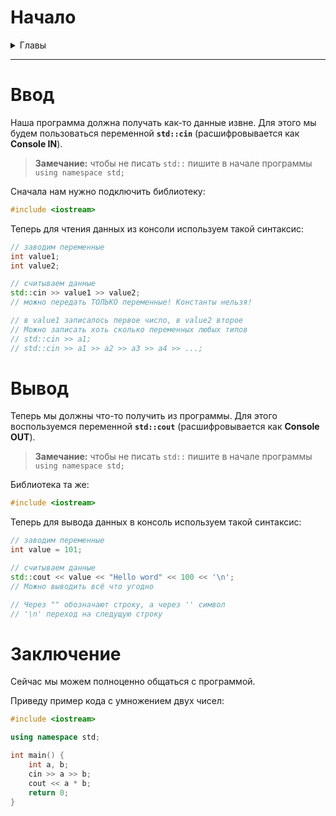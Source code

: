 # Начало

<details>
<summary> Главы </summary>

- [Начало](#начало)
- [Ввод](#ввод)
- [Вывод](#вывод)
- [Заключение](#заключение)

</details>

___

# Ввод
Наша программа должна получать как-то данные извне. Для этого мы будем пользоваться переменной **`std::cin`** (расшифровывается как **Console IN**).

> **Замечание:** чтобы не писать `std::` пишите в начале программы `using namespace std;`

Сначала нам нужно подключить библиотеку:

```c++
#include <iostream>
```

Теперь для чтения данных из консоли используем такой синтаксис:

```c++
// заводим переменные
int value1;
int value2;

// считываем данные
std::cin >> value1 >> value2;
// можно передать ТОЛЬКО переменные! Константы нельзя!

// в value1 записалось первое число, в value2 второе
// Можно записать хоть сколько переменных любых типов
// std::cin >> a1;
// std::cin >> a1 >> a2 >> a3 >> a4 >> ...;
```
# Вывод
Теперь мы должны что-то получить из программы. Для этого воспользуемся переменной **`std::cout`** (расшифровывается как **Console OUT**).

> **Замечание:** чтобы не писать `std::` пишите в начале программы `using namespace std;`

Библиотека та же:
```c++
#include <iostream>
```
Теперь для вывода данных в консоль используем такой синтаксис:

```c++
// заводим переменные
int value = 101;

// считываем данные
std::cout << value << "Hello word" << 100 << '\n';
// Можно выводить всё что угодно

// Через "" обозначают строку, а через '' символ
// '\n' переход на следущую строку
```
# Заключение
Сейчас мы можем полноценно общаться с программой.

Приведу пример кода с умножением двух чисел:
```c++
#include <iostream>

using namespace std;

int main() {
    int a, b;
    cin >> a >> b;
    cout << a * b;
    return 0;
}
```
